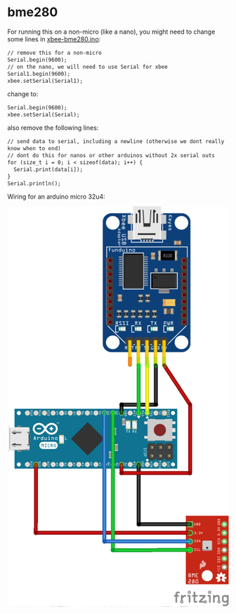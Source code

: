 # bme280
For running this on a non-micro (like a nano), you might need to change some lines in [xbee-bme280.ino](xbee-bme280.ino):

```
// remove this for a non-micro
Serial.begin(9600);
// on the nano, we will need to use Serial for xbee
Serial1.begin(9600);
xbee.setSerial(Serial1);
```

change to:

```
Serial.begin(9600);
xbee.setSerial(Serial);
```

also remove the following lines:

```
// send data to serial, including a newline (otherwise we dont really know when to end)
// dont do this for nanos or other arduinos without 2x serial outs
for (size_t i = 0; i < sizeof(data); i++) {
  Serial.print(data[i]);
}
Serial.println();
```

Wiring for an arduino micro 32u4:

![Example wiring diagram image](micro-xbee-bme280_bb.png)
